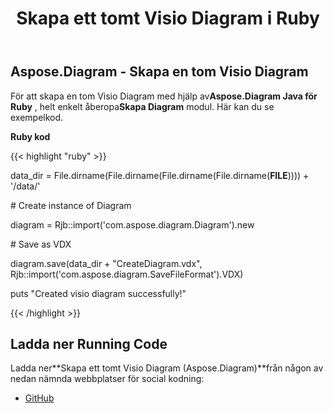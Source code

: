 ﻿---
title: Skapa ett tomt Visio Diagram i Ruby
type: docs
weight: 10
url: /sv/java/create-an-empty-visio-diagram-in-ruby/
---
## **Aspose.Diagram - Skapa en tom Visio Diagram**
 För att skapa en tom Visio Diagram med hjälp av**Aspose.Diagram Java för Ruby** , helt enkelt åberopa**Skapa Diagram** modul. Här kan du se exempelkod.

**Ruby kod**

{{< highlight "ruby" >}}

 data_dir = File.dirname(File.dirname(File.dirname(File.dirname(__FILE__)))) + '/data/'

\# Create instance of Diagram

diagram = Rjb::import('com.aspose.diagram.Diagram').new

\# Save as VDX

diagram.save(data_dir + "CreateDiagram.vdx", Rjb::import('com.aspose.diagram.SaveFileFormat').VDX)

puts "Created visio diagram successfully!"

{{< /highlight >}}
## **Ladda ner Running Code**
 Ladda ner**Skapa ett tomt Visio Diagram (Aspose.Diagram)**från någon av nedan nämnda webbplatser för social kodning:

- [GitHub](https://github.com/asposediagram/Aspose.Diagram-for-Java/blob/master/Plugins/Aspose_Diagram_Java_for_Ruby/lib/asposediagramjava/Diagrams/creatediagram.rb)
